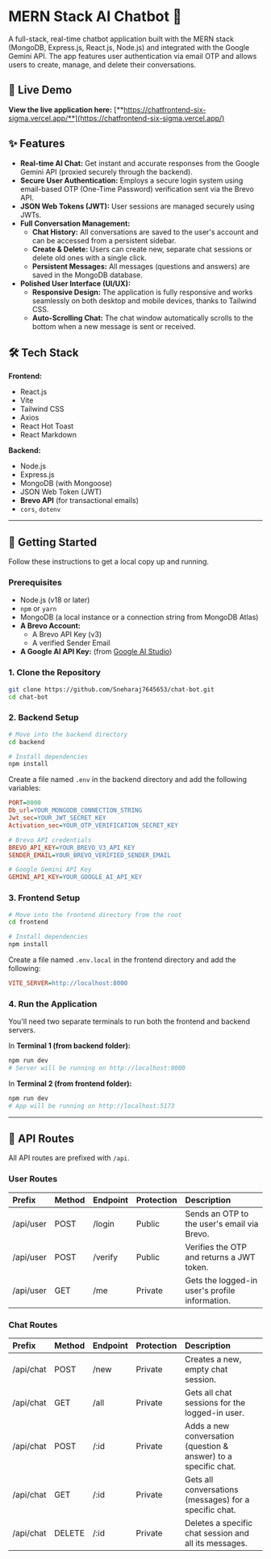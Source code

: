 # MERN Stack AI Chatbot 🤖

A full-stack, real-time chatbot application built with the MERN stack (MongoDB, Express.js, React.js, Node.js) and integrated with the Google Gemini API. The app features user authentication via email OTP and allows users to create, manage, and delete their conversations.

## 🚀 Live Demo

**View the live application here:** [**https://chatfrontend-six-sigma.vercel.app/**](https://chatfrontend-six-sigma.vercel.app/)

## ✨ Features

* **Real-time AI Chat:** Get instant and accurate responses from the Google Gemini API (proxied securely through the backend).
* **Secure User Authentication:** Employs a secure login system using email-based OTP (One-Time Password) verification sent via the Brevo API.
* **JSON Web Tokens (JWT):** User sessions are managed securely using JWTs.
* **Full Conversation Management:**
    * **Chat History:** All conversations are saved to the user's account and can be accessed from a persistent sidebar.
    * **Create & Delete:** Users can create new, separate chat sessions or delete old ones with a single click.
    * **Persistent Messages:** All messages (questions and answers) are saved in the MongoDB database.
* **Polished User Interface (UI/UX):**
    * **Responsive Design:** The application is fully responsive and works seamlessly on both desktop and mobile devices, thanks to Tailwind CSS.
    * **Auto-Scrolling Chat:** The chat window automatically scrolls to the bottom when a new message is sent or received.

## 🛠️ Tech Stack

**Frontend:**
* React.js
* Vite
* Tailwind CSS
* Axios
* React Hot Toast
* React Markdown

**Backend:**
* Node.js
* Express.js
* MongoDB (with Mongoose)
* JSON Web Token (JWT)
* **Brevo API** (for transactional emails)
* `cors`, `dotenv`

---

## 🚀 Getting Started

Follow these instructions to get a local copy up and running.

### Prerequisites

* Node.js (v18 or later)
* `npm` or `yarn`
* MongoDB (a local instance or a connection string from MongoDB Atlas)
* **A Brevo Account:**
    * A Brevo API Key (v3)
    * A verified Sender Email
* **A Google AI API Key:** (from [Google AI Studio](https://aistudio.google.com/))

### 1. Clone the Repository

```bash
git clone https://github.com/Sneharaj7645653/chat-bot.git
cd chat-bot
```

### 2. Backend Setup

```bash
# Move into the backend directory
cd backend

# Install dependencies
npm install
```

Create a file named `.env` in the backend directory and add the following variables:

```ini
PORT=8000
Db_url=YOUR_MONGODB_CONNECTION_STRING
Jwt_sec=YOUR_JWT_SECRET_KEY
Activation_sec=YOUR_OTP_VERIFICATION_SECRET_KEY

# Brevo API credentials
BREVO_API_KEY=YOUR_BREVO_V3_API_KEY
SENDER_EMAIL=YOUR_BREVO_VERIFIED_SENDER_EMAIL

# Google Gemini API Key
GEMINI_API_KEY=YOUR_GOOGLE_AI_API_KEY
```

### 3. Frontend Setup

```bash
# Move into the frontend directory from the root
cd frontend

# Install dependencies
npm install
```

Create a file named `.env.local` in the frontend directory and add the following:

```ini
VITE_SERVER=http://localhost:8000
```

### 4. Run the Application

You'll need two separate terminals to run both the frontend and backend servers.

In **Terminal 1 (from backend folder):**
```bash
npm run dev
# Server will be running on http://localhost:8000
```

In **Terminal 2 (from frontend folder):**
```bash
npm run dev
# App will be running on http://localhost:5173
```

---

## 🔐 API Routes

All API routes are prefixed with `/api`.

### User Routes

| Prefix | Method | Endpoint | Protection | Description |
| :--- | :--- | :--- | :--- | :--- |
| /api/user | POST | /login | Public | Sends an OTP to the user's email via Brevo. |
| /api/user | POST | /verify | Public | Verifies the OTP and returns a JWT token. |
| /api/user | GET | /me | Private | Gets the logged-in user's profile information. |

### Chat Routes

| Prefix | Method | Endpoint | Protection | Description |
| :--- | :--- | :--- | :--- | :--- |
| /api/chat | POST | /new | Private | Creates a new, empty chat session. |
| /api/chat | GET | /all | Private | Gets all chat sessions for the logged-in user. |
| /api/chat | POST | /:id | Private | Adds a new conversation (question & answer) to a specific chat. |
| /api/chat | GET | /:id | Private | Gets all conversations (messages) for a specific chat. |
| /api/chat | DELETE | /:id | Private | Deletes a specific chat session and all its messages. |

